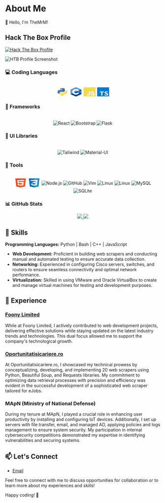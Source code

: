 # About Me

👋 Hello, I'm TheMrM!

## Hack The Box Profile

[![Hack The Box Profile](https://img.shields.io/badge/HackTheBox-Profile-brightgreen?style=for-the-badge&logo=hackthebox)](https://app.hackthebox.com/profile/199315)

![HTB Profile Screenshot](./images/hackthebox-profile.png)


### 💻 Coding Languages

<div align="center" style="display: inline_block"><br>
  <img align="center" alt="Python" height="30" width="40" src="https://raw.githubusercontent.com/devicons/devicon/master/icons/python/python-original.svg">
  <img align="center" alt="C++" height="30" width="40" src="https://raw.githubusercontent.com/devicons/devicon/master/icons/cplusplus/cplusplus-original.svg">
  <img align="center" alt="JavaScript" height="30" width="40" src="https://raw.githubusercontent.com/devicons/devicon/master/icons/javascript/javascript-plain.svg">
  <img align="center" alt="TypeScript" height="30" width="40" src="https://raw.githubusercontent.com/devicons/devicon/master/icons/typescript/typescript-plain.svg">
</div>

### 🚀 Frameworks

<div align="center" style="display: inline_block"><br>
  
  <img align="center" alt="React" height="30" width="40" src="https://cdn.jsdelivr.net/gh/devicons/devicon/icons/react/react-original.svg">
  <img align="center" alt="Bootstrap" height="30" width="40" src="https://cdn.jsdelivr.net/gh/devicons/devicon/icons/bootstrap/bootstrap-original.svg">
  <img align="center" alt="Flask" height="30" width="40" src="https://cdn.jsdelivr.net/gh/devicons/devicon/icons/flask/flask-original.svg">
</div>

### 🎨 UI Libraries

<div align="center" style="display: inline_block"><br>
  <img align="center" alt="Tailwind" height="30" width="40" src="https://upload.wikimedia.org/wikipedia/commons/d/d5/Tailwind_CSS_Logo.svg">
  <img align="center" alt="Material-UI" height="30" width="40" src="https://cdn.jsdelivr.net/gh/devicons/devicon/icons/materialui/materialui-original.svg">
</div>

### 🧰 Tools

<div align="center" style="display: inline_block"><br>
  <img align="center" alt="HTML5" height="30" width="40" src="https://raw.githubusercontent.com/devicons/devicon/master/icons/html5/html5-original.svg">
  <img align="center" alt="CSS3" height="30" width="40" src="https://raw.githubusercontent.com/devicons/devicon/master/icons/css3/css3-original.svg">
  <img align="center" alt="Node.js" height="30" width="40" src="https://cdn.jsdelivr.net/gh/devicons/devicon/icons/nodejs/nodejs-original.svg">
  <img align="center" alt="GitHub" height="30" width="40" src="https://cdn.jsdelivr.net/gh/devicons/devicon/icons/github/github-original.svg">
  <img align="center" alt="Vim" height="30" width="40" src="https://cdn.jsdelivr.net/gh/devicons/devicon/icons/vim/vim-original.svg">
  <img align="center" alt="Linux" height="30" width="40" src="https://cdn.jsdelivr.net/gh/devicons/devicon/icons/linux/linux-original.svg">
  <img align="center" alt="Linux" height="30" width="40" src="https://upload.wikimedia.org/wikipedia/commons/2/2b/Kali-dragon-icon.svg">
  <img align="center" alt="MySQL" height="30" width="40" src="https://cdn.jsdelivr.net/gh/devicons/devicon/icons/mysql/mysql-original.svg">
  <img align="center" alt="SQLite" height="30" width="40" src="https://cdn.jsdelivr.net/gh/devicons/devicon/icons/sqlite/sqlite-original.svg">
</div>

### 📊 GitHub Stats

<div align="center">
  <a href="https://github.com/TheMrM">
    <img height="160em" src="https://github-readme-stats.vercel.app/api?username=TheMrM&show_icons=true&theme=dracula&include_all_commits=true&count_private=true"/>
    <img height="160em" src="https://github-readme-stats.vercel.app/api/top-langs/?username=TheMrM&layout=compact&langs_count=7&theme=dracula"/>
  </a>
</div>

  
## 🔧 Skills

 **Programming Languages:** Python | Bash | C++ | JavaScript
- **Web Development:** Proficient in building web scrapers and conducting manual and automated testing to ensure accurate data collection.
- **Networking:** Experienced in configuring Cisco servers, switches, and routers to ensure seamless connectivity and optimal network performance.
- **Virtualization:** Skilled in using VMware and Oracle VirtualBox to create and manage virtual machines for testing and development purposes.

## 🚀 Experience

### [Foony Limited](https://foony.com)
While at Foony Limited, I actively contributed to web development projects, delivering effective solutions while staying updated on the latest industry trends and technologies. This dual focus allowed me to support the company's technological growth.

### [Oportunitatisicariere.ro](https://www.oportunitatisicariere.ro/acasa)
At Oportunitatisicariere.ro, I showcased my technical prowess by conceptualizing, developing, and implementing 20 web scrapers using Python, Beautiful Soup, and Requests libraries. My commitment to optimizing data retrieval processes with precision and efficiency was evident in the successful development of a sophisticated web scraper tailored for eJobs.

### MApN (Ministry of National Defense)
During my tenure at MApN, I played a crucial role in enhancing user productivity by installing and configuring IoT devices. Additionally, I set up servers with file transfer, email, and managed AD, applying policies and logs management to ensure system security. My participation in internal cybersecurity competitions demonstrated my expertise in identifying vulnerabilities and securing systems.

## 📫 Let's Connect

- [Email](themrmm@gmail.com)

Feel free to connect with me to discuss opportunities for collaboration or to learn more about my experiences and skills!

Happy coding! 🚀
